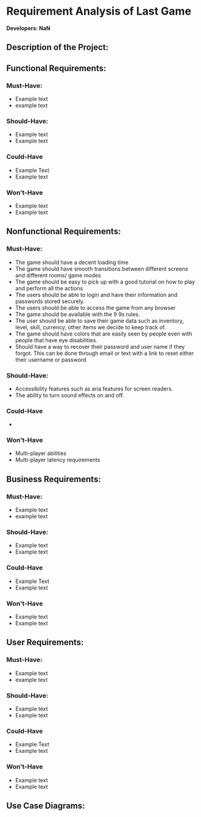 # Requirement Analysis of Last Game
**Developers: NaN**

## Description of the Project:


## Functional Requirements:

### Must-Have:

* Example text
* example text

### Should-Have:

* Example text
* Example text 

### Could-Have
* Example Text
* Example text

### Won't-Have

* Example text
* Example text

## Nonfunctional Requirements:

### Must-Have:

* The game should have a decent loading time
* The game should have smooth transitions between different screens and different rooms/ game modes
* The game should be easy to pick up with a good tutorial on how to play and perform all the actions
* The users should be able to login and have their information and passwords stored securely.
* The users should be able to access the game from any browser
* The game should be available with the 9 9s rules.
* The user should be able to save their game data such as inventory, level, skill, currency, other items we decide to keep track of.
* The game should have colors that are easily seen by people even with people that have eye disabilities.
* Should have a way to recover their password and user name if they forgot. This can be done through email or text with a link to reset either their username or password

### Should-Have:

* Accessibility features such as aria features for screen readers.
* The ability to turn sound effects on and off.

### Could-Have

* 

### Won't-Have

* Multi-player abilities
* Multi-player latency requirements

## Business Requirements:

### Must-Have:

* Example text
* example text

### Should-Have:

* Example text
* Example text 

### Could-Have
* Example Text
* Example text

### Won't-Have

* Example text
* Example text

## User Requirements:

### Must-Have:

* Example text
* example text

### Should-Have:

* Example text
* Example text 

### Could-Have
* Example Text
* Example text

### Won't-Have

* Example text
* Example text

## Use Case Diagrams:

